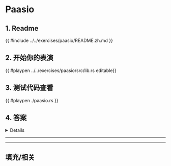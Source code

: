 # Paasio
## 1. Readme

 {{ #include ../../exercises/paasio/README.zh.md }}

 ## 2. 开始你的表演

 {{ #playpen ../../exercises/paasio/src/lib.rs editable}}

 ## 3. 测试代码查看

 {{ #playpen ./paasio.rs }}

 ## 4. 答案

 <details>

 {{ #playpen ../../exercises/paasio/example.rs }}

 </details>

 ---
 ---

 ## 填充/相关


